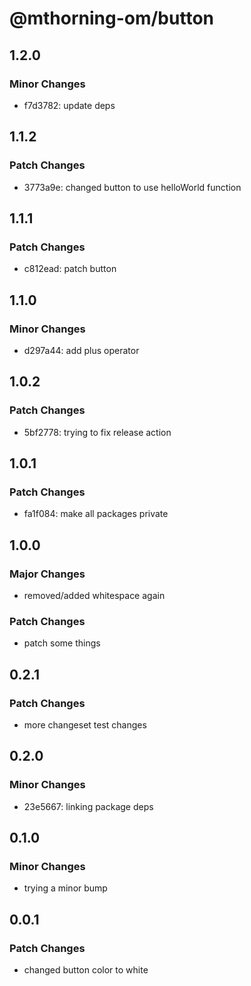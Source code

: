 # @mthorning-om/button

## 1.2.0

### Minor Changes

- f7d3782: update deps

## 1.1.2

### Patch Changes

- 3773a9e: changed button to use helloWorld function

## 1.1.1

### Patch Changes

- c812ead: patch button

## 1.1.0

### Minor Changes

- d297a44: add plus operator

## 1.0.2

### Patch Changes

- 5bf2778: trying to fix release action

## 1.0.1

### Patch Changes

- fa1f084: make all packages private

## 1.0.0

### Major Changes

- removed/added whitespace again

### Patch Changes

- patch some things

## 0.2.1

### Patch Changes

- more changeset test changes

## 0.2.0

### Minor Changes

- 23e5667: linking package deps

## 0.1.0

### Minor Changes

- trying a minor bump

## 0.0.1

### Patch Changes

- changed button color to white
